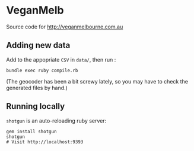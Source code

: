 VeganMelb
=========

Source code for http://veganmelbourne.com.au

## Adding new data

Add to the appopriate `CSV` in `data/`, then run :

    bundle exec ruby compile.rb

(The geocoder has been a bit screwy lately, so you may have to
check the generated files by hand.)

## Running locally

`shotgun` is an auto-reloading ruby server:

    gem install shotgun
    shotgun
    # Visit http://localhost:9393
